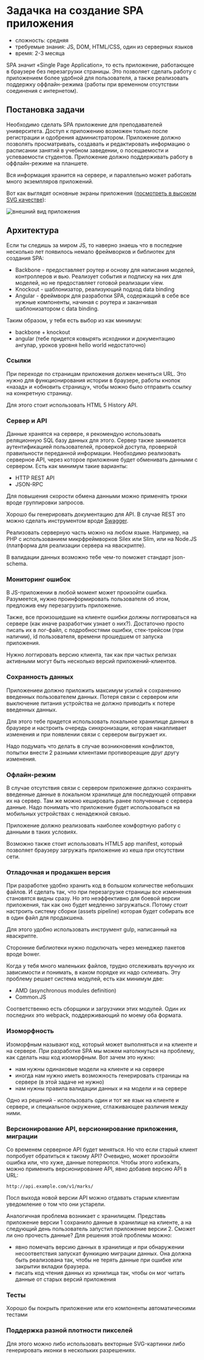 # Задачка на создание SPA приложения

- сложность: средняя
- требуемые знания: JS, DOM, HTML/CSS, один из серверных языков
- время: 2-3 месяца

SPA значит «Single Page Application», то есть приложение, работающее в браузере без перезагрузки страницы. Это позволяет сделать работу с приложением более удобной для пользователя, а также реализовать поддержку оффлайн-режима (работы при временном отсутствии соединения с интернетом). 

## Постановка задачи

Необходимо сделать SPA приложение для преподавателей университета. Доступ к приложению возможен только после регистрации и одобрения администратором. Приложение должно позволять просматривать, создавать и редактировать информацию о расписании занятий в учебном заведении, о посещаемости и успеваемости студентов. Приложение должно поддерживать работу в оффлайн-режиме на планшете. 

Вся информация хранится на сервере, и параллельно может работать много экземпляров приложений.

Вот как выглядят основные экраны приложения ([посмотреть в высоком SVG качестве](./js-spa.svg)): 

![внешний вид приложения](http://i.imgur.com/RE13gv5.png)

## Архитектура

Если ты следишь за миром JS, то наверно знаешь что в последние несколько лет появилось немало фреймворков и библиотек для создания SPA:

- Backbone - предоставляет роутер и основу для написания моделей, контроллеров и вью. Реализует события и подписку на них для моделей, но не предоставляет готовой реализации view.
- Knockout - шаблонизатор, реализующий подход data binding 
- Angular - фреймворк для разработки SPA, содержащий в себе все нужные компоненты, начиная с роутера и заканчивая шаблонизатором с data binding.

Таким образом, у тебя есть выбор из как минимум: 

- backbone + knockout
- angular (тебе придется ковырять исходники и документацию ангулар, уроков уровня hello world недостаточно)

### Ссылки

При переходе по страницам приложения должен меняться URL. Это нужно для функционирования истории в браузере, работы кнопок «назад» и «обновить страницу», чтобы можно было отправить ссылку на конкретную страницу. 

Для этого стоит использовать HTML 5 History API. 

### Сервер и API

Данные хранятся на сервере, я рекомендую использовать реляционную SQL базу данных для этого. Сервер также занимается аутентификацией пользователей, проверкой доступа, проверкой правильности переданной информации. Необходимо реализовать серверное API, через которое приложение будет обменивать данными с сервером. Есть как минимум такие варианты: 

- HTTP REST API
- JSON-RPC

Для повышения скорости обмена данными можно применять трюки вроде группировки запросов.

Хорошо бы генерировать документацию для API. В случае REST это можно сделать инструментом вроде [Swagger](http://swagger.io/).

Реализовать серверную часть можно на любом языке. Например, на PHP с использованием микрфреймворков Silex или Slim, или на Node.JS (платформа для реализации сервера на яваскрипте). 

В валидации данных возможно тебе чем-то поможет стандарт json-schema.

### Мониторинг ошибок

В JS-приложении в любой момент может произойти ошибка. Разумеется, нужно проинформировать пользователя об этом, предложив ему перезагрузить приложение. 

Также, все произошедшие на клиенте ошибки должны логгироваться на сервере (как иначе разработчик узнает о них?). Достаточно просто писать их в лог-файл, с подробностями ошибки, стек-трейсом (при наличии), id пользователя, времени прошедшем от запуска приложения.

Нужно логгировать версию клиента, так как при частых релизах активными могут быть несколько версий приложений-клиентов.

### Сохранность данных

Приложениеи должно приложить максимум усилий к сохранению введенных пользователем данных. Потеря связи с сервером или выключение питания устройства не должно приводить к потере введенных данных. 

Для этого тебе придется использовать локальное хранилище данных в браузере и настроить очередь синхронизации, которая накапливает изменения и при появлении связи с сервером выгружает их. 

Надо подумать что делать в случае возникновения конфликтов, попытки внести 2 разными клиентами противореащие друг другу изменения.

### Офлайн-режим

В случае отсутствия связи с сервером приложение должно сохранять введенные данные в локальном хранилище для последующей отправки их на сервер. Там же можно кешировать ранее полученные с сервера данные. Надо понимать что приложение будет использоваться на мобильных устройствах с ненадежной связью. 

Приложение должно реализовать наиболее комфортную работу с данными в таких условиях.

Возможно также стоит использовать HTML5 app manifest, который позволяет браузеру загружать приложение из кеша при отсутствии сети.

### Отладочная и продакшен версия

При разработке удобно хранить код в большом количестве небольших файлов. И сделать так, что при перезагрузке страницы все изменения становятся видны сразу. Но это неэффективно для боевой версии приложения, так как оно будет медленно загружаться. Потому стоит настроить систему сборки (assets pipeline) которая будет собирать все в один файл для продакшена. 

Для этого удобно использовать инструмент gulp, написанный на яваскрипте.

Сторонние библиотеки нужно подключать через менеджер пакетов вроде bower.

Когда у тебя много маленьких файлов, трудно отслеживать вручную их зависимости и понимать, в каком порядке их надо склеивать. Эту проблему решает система модулей, есть как минимум две: 

- AMD (asynchronous modules definition)
- Common.JS

Соответственно есть сборщики и загрузчики этих модулей. Один их последних это webpack, поддерживающий по моему оба формата.

### Изоморфность

Изоморфным называют код, который может выполняться и на клиенте и на сервере. При разработке SPA мы можем натолкнуться на проблему, как сделать наш код изоморфным. Вот зачем это нужно: 

- нам нужны одинаковые модели на клиенте и на сервере
- иногда нам нужно иметь возможность генерировать страницы на сервере (в этой задаче не нужно)
- нам нужны правила валидации данных и на модели и на сервере

Одно из решений - использовать один и тот же язык на клиенте и сервере, и специальное окружение, сглаживающее различия между ними.

###  Версионирование API, версионирование приложения, миграции

Со временем серверное API будет меняться. Но что если старый клиент попробует обратиться к такому API? Очевидно, может произойти ошибка или, что хуже, данные потеряются. Чтобы этого избежать, можно применить версионирование API, явно добавив версию API в URL:

`http://api.example.com/v1/marks/`

Посл выхода новой версии API можно отдавать старым клиентам уведомление о том что они устарели. 

Аналогичная проблема возникает с хранилищем. Представь приложение версии 1 сохранило данные в хранилище на клиенте, а на следующий день пользователь запустил приложение версии 2. Сможет ли оно прочесть данные? Для решения этой проблемы можно: 

- явно помечать версию данных в хранилище и при обнаружении несоответствия запускат функицию миграции данных. Она должна быть реализована так, чтобы не терять данные при ошибке или закрытии вкладки браузера.
- писать код чтения данных из хрнилища так, чтобы он мог читать данные от старых версий приложения

### Тесты

Хорошо бы покрыть приложение или его компоненты автоматическими тестами

### Поддержка разной плотности пикселей

Для этого можно либо использовать векторные SVG-картинки либо генерировать иконки в нескольких разрешениях.

